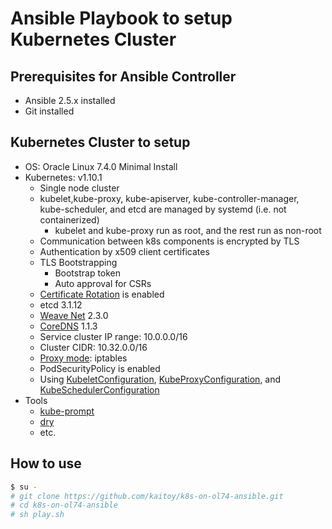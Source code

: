 # Ansible Playbook to setup Kubernetes Cluster

## Prerequisites for Ansible Controller

* Ansible 2.5.x installed
* Git installed

## Kubernetes Cluster to setup

* OS: Oracle Linux 7.4.0 Minimal Install
* Kubernetes: v1.10.1
    * Single node cluster
    * kubelet,kube-proxy, kube-apiserver, kube-controller-manager, kube-scheduler, and etcd are managed by systemd (i.e. not containerized)
        * kubelet and kube-proxy run as root, and the rest run as non-root
    * Communication between k8s components is encrypted by TLS
    * Authentication by x509 client certificates
    * TLS Bootstrapping
        * Bootstrap token
        * Auto approval for CSRs
    * [Certificate Rotation](https://kubernetes.io/docs/tasks/tls/certificate-rotation/) is enabled
    * etcd 3.1.12
    * [Weave Net](https://www.weave.works/oss/net/) 2.3.0
    * [CoreDNS](https://github.com/coredns/coredns) 1.1.3
    * Service cluster IP range: 10.0.0.0/16
    * Cluster CIDR: 10.32.0.0/16
    * [Proxy mode](https://kubernetes.io/docs/concepts/services-networking/service/#virtual-ips-and-service-proxies): iptables
    * PodSecurityPolicy is enabled
    * Using [KubeletConfiguration](https://kubernetes.io/docs/tasks/administer-cluster/kubelet-config-file/ ), [KubeProxyConfiguration](https://github.com/kubernetes/kubernetes/blob/master/pkg/proxy/apis/kubeproxyconfig/v1alpha1/types.go), and [KubeSchedulerConfiguration](https://github.com/kubernetes/kubernetes/blob/master/pkg/apis/componentconfig/v1alpha1/types.go)
* Tools
    * [kube-prompt](https://github.com/c-bata/kube-prompt)
    * [dry](https://github.com/moncho/dry)
    * etc.

## How to use

```sh
$ su -
# git clone https://github.com/kaitoy/k8s-on-ol74-ansible.git
# cd k8s-on-ol74-ansible
# sh play.sh
```
